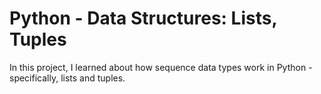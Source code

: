 # Python - Data Structures: Lists, Tuples
In this project, I learned about how sequence data types work in Python - specifically, lists and tuples.


